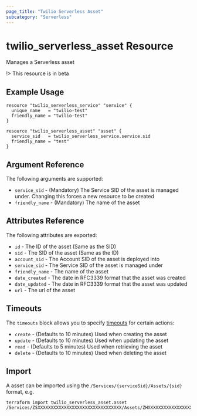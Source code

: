 ```yaml
---
page_title: "Twilio Serverless Asset"
subcategory: "Serverless"
---
```


# twilio_serverless_asset Resource

Manages a Serverless asset

!> This resource is in beta

## Example Usage

```hcl
resource "twilio_serverless_service" "service" {
  unique_name   = "twilio-test"
  friendly_name = "twilio-test"
}

resource "twilio_serverless_asset" "asset" {
  service_sid   = twilio_serverless_service.service.sid
  friendly_name = "test"
}
```

## Argument Reference

The following arguments are supported:

- `service_sid` - (Mandatory) The Service SID of the asset is managed under. Changing this forces a new resource to be created
- `friendly_name` - (Mandatory) The name of the asset

## Attributes Reference

The following attributes are exported:

- `id` - The ID of the asset (Same as the SID)
- `sid` - The SID of the asset (Same as the ID)
- `account_sid` - The Account SID of the asset is deployed into
- `service_sid` - The Service SID of the asset is managed under
- `friendly_name` - The name of the asset
- `date_created` - The date in RFC3339 format that the asset was created
- `date_updated` - The date in RFC3339 format that the asset was updated
- `url` - The url of the asset

## Timeouts

The `timeouts` block allows you to specify [timeouts](https://www.terraform.io/docs/configuration/resources.html#timeouts) for certain actions:

- `create` - (Defaults to 10 minutes) Used when creating the asset
- `update` - (Defaults to 10 minutes) Used when updating the asset
- `read` - (Defaults to 5 minutes) Used when retrieving the asset
- `delete` - (Defaults to 10 minutes) Used when deleting the asset

## Import

A asset can be imported using the `/Services/{serviceSid}/Assets/{sid}` format, e.g.

```shell
terraform import twilio_serverless_asset.asset /Services/ZSXXXXXXXXXXXXXXXXXXXXXXXXXXXXXXXX/Assets/ZHXXXXXXXXXXXXXXXXXXXXXXXXXXXXXXXX
```
